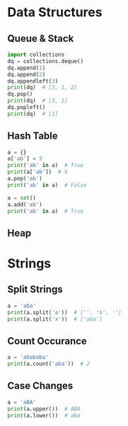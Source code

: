 # Data Structures
## Queue & Stack
```python
import collections
dq = collections.deque()
dq.append(1)
dq.append(2)
dq.appendleft(3)
print(dq)  # [3, 1, 2]
dq.pop()
print(dq)  # [3, 1]
dq.popleft()
print(dq)  # [1]
```
## Hash Table
```python
a = {}
a['ab'] = 5
print('ab' in a)  # True
print(a['ab'])  # 5
a.pop('ab')
print('ab' in a)  # False

a = set()
a.add('ab')
print('ab' in a)  # True
```
## Heap
# Strings
## Split Strings
```python
a = 'aba'
print(a.split('a'))  # ['', 'b', '']
print(a.split('x'))  # ['aba']
```
## Count Occurance
```python
a = 'abababa'
print(a.count('aba'))  # 2
```
## Case Changes
```python
a = 'aBA'
print(a.upper())  # ABA
print(a.lower())  # aba 
```

